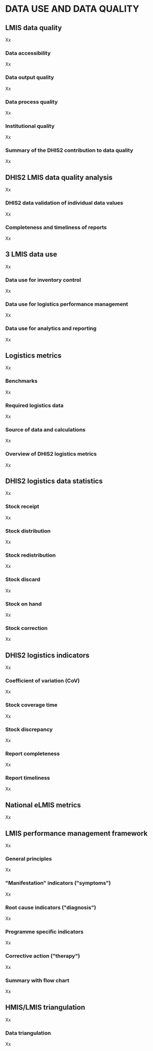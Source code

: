 # DATA USE AND DATA QUALITY


##	LMIS data quality
Xx

###	Data accessibility
Xx

### Data output quality
Xx

### Data process quality
Xx

### Institutional quality
Xx

### Summary of the DHIS2 contribution to data quality
Xx

## DHIS2 LMIS data quality analysis
Xx

### DHIS2 data validation of individual data values
Xx

###	Completeness and timeliness of reports
Xx

## 3 LMIS data use
Xx

###	Data use for inventory control
Xx

###	Data use for logistics performance management
Xx

###	Data use for analytics and reporting
Xx

## Logistics metrics
Xx

###	Benchmarks
Xx

###	Required logistics data
Xx

###	Source of data and calculations
Xx

###	Overview of DHIS2 logistics metrics
Xx

## DHIS2 logistics data statistics
Xx

###	Stock receipt
Xx

###	Stock distribution
Xx

###	Stock redistribution
Xx

###	Stock discard
Xx

###	Stock on hand
Xx

###	Stock correction
Xx

##	DHIS2 logistics indicators
Xx

###	Coefficient of variation (CoV)
Xx

###	Stock coverage time
Xx

###	Stock discrepancy
Xx

###	Report completeness
Xx

###	Report timeliness
Xx

## National eLMIS metrics
Xx

## LMIS performance management framework
Xx

###	General principles
Xx

###	"Manifestation" indicators ("symptoms")
Xx

###	Root cause indicators ("diagnosis")
Xx

###	Programme specific indicators
Xx

###	Corrective action ("therapy")
Xx

###	Summary with flow chart
Xx

## HMIS/LMIS triangulation
Xx

### Data triangulation
Xx
